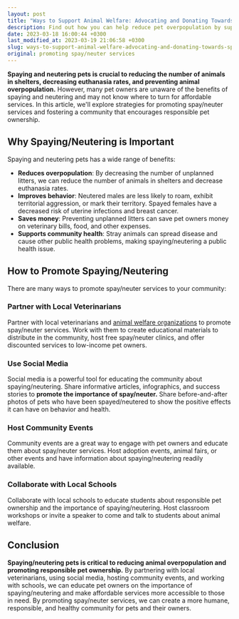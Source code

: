 ```yaml
---
layout: post
title: "Ways to Support Animal Welfare: Advocating and Donating Towards Spay/Neuter Services"
description: Find out how you can help reduce pet overpopulation by supporting spay/neuter services through donations to various animal welfare charities.
date: 2023-03-18 16:00:44 +0300
last_modified_at: 2023-03-19 21:06:58 +0300
slug: ways-to-support-animal-welfare-advocating-and-donating-towards-spay-neuter-services
original: promoting spay/neuter services
---
```

**Spaying and neutering pets is crucial to reducing the number of animals in shelters, decreasing euthanasia rates, and preventing animal overpopulation.** However, many pet owners are unaware of the benefits of spaying and neutering and may not know where to turn for affordable services. In this article, we'll explore strategies for promoting spay/neuter services and fostering a community that encourages responsible pet ownership.

## Why Spaying/Neutering is Important

Spaying and neutering pets has a wide range of benefits:

* **Reduces overpopulation**: By decreasing the number of unplanned litters, we can reduce the number of animals in shelters and decrease euthanasia rates.
* **Improves behavior**: Neutered males are less likely to roam, exhibit territorial aggression, or mark their territory. Spayed females have a decreased risk of uterine infections and breast cancer.
* **Saves money**: Preventing unplanned litters can save pet owners money on veterinary bills, food, and other expenses.
* **Supports community health**: Stray animals can spread disease and cause other public health problems, making spaying/neutering a public health issue.

## How to Promote Spaying/Neutering

There are many ways to promote spay/neuter services to your community:

### Partner with Local Veterinarians

Partner with local veterinarians and [animal welfare organizations](/animal-charities/top-animal-charities-aspca-humane-society-best-friends-wwf-peta-awi-wcs.html) to promote spay/neuter services. Work with them to create educational materials to distribute in the community, host free spay/neuter clinics, and offer discounted services to low-income pet owners.

### Use Social Media

Social media is a powerful tool for educating the community about spaying/neutering. Share informative articles, infographics, and success stories to **promote the importance of spay/neuter.** Share before-and-after photos of pets who have been spayed/neutered to show the positive effects it can have on behavior and health.

### Host Community Events

Community events are a great way to engage with pet owners and educate them about spay/neuter services. Host adoption events, animal fairs, or other events and have information about spaying/neutering readily available.

### Collaborate with Local Schools

Collaborate with local schools to educate students about responsible pet ownership and the importance of spaying/neutering. Host classroom workshops or invite a speaker to come and talk to students about animal welfare.

## Conclusion

**Spaying/neutering pets is critical to reducing animal overpopulation and promoting responsible pet ownership.** By partnering with local veterinarians, using social media, hosting community events, and working with schools, we can educate pet owners on the importance of spaying/neutering and make affordable services more accessible to those in need. By promoting spay/neuter services, we can create a more humane, responsible, and healthy community for pets and their owners.